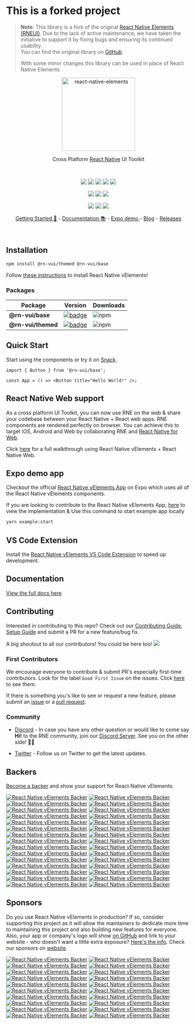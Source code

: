 # This is a forked project

> **Note**: This library is a fork of the original [React Native Elements (RNEUI)](https://reactnativeelements.com/). Due to the lack of active maintenance, we have taken the initiative to support it by fixing bugs and ensuring its continued usability.  
> You can find the original library on [GitHub](https://github.com/react-native-elements/react-native-elements).
>
> With some minor changes this library can be used in place of React Native Elements

<p align="center">
  <a href="https://thevikalpui.netlify.app/">
    <img alt="react-native-elements" src="https://user-images.githubusercontent.com/5962998/65694309-a825f000-e043-11e9-8382-db0dba0851e3.png" width="200">
  </a>
</p>

<div align="center">

Cross Platform <a href="https://reactnative.dev">React Native</a> UI Toolkit

</div>

<br/>

<p align="center">
  <a href="https://opensource.org/licenses/MIT"><img src="https://img.shields.io/badge/license-MIT-blue.svg?style=flat-square&color=0089E3"></a>
  <a href="https://github.com/react-native-elements/react-native-elements"><img src="https://img.shields.io/github/stars/react-native-elements/react-native-elements?label=stars&logo&style=flat-square&color=0089E3"></a>
  <a href="https://github.com/react-native-elements/react-native-elements/actions/workflows/bleeding-edge-dist.yml"><img src="https://img.shields.io/github/actions/workflow/status/react-native-elements/react-native-elements/bleeding-edge-dist.yml?branch=next&style=flat-square"></a>
  <a href="https://github.com/prettier/prettier"><img src="https://img.shields.io/badge/styled_with-prettier-F7B93E.svg?style=flat-square"></a>
  <a href="https://codecov.io/gh/react-native-elements/react-native-elements"><img src="https://img.shields.io/codecov/c/gh/react-native-elements/react-native-elements?color=F01F7A&style=flat-square"></a>
</p>

<div align="center">
  <a href="https://twitter.com/rn_elements"><img src="https://img.shields.io/twitter/follow/rn_elements?style=flat-square&label=Twitter&logo=TWITTER&color=0089E3"></a>
  <a href="https://github.com/react-native-elements/react-native-elements/discussions"><img src="https://img.shields.io/github/discussions/react-native-elements/react-native-elements?label=Discussions&logo=github&style=flat-square"></a>
  <a href="https://discord.com/invite/e9RBHjkKHa"><img src="https://img.shields.io/badge/Join-Discord-5865F2?style=flat-square&logo=discord&logoColor=FFFFFF"></a>

</div>

<p align="center">
  <a href="#backers"><img src="https://opencollective.com/react-native-elements/backers/badge.svg?style=flat-square&color=0089E3"></a>
  <a href="#sponsors"><img src="https://opencollective.com/react-native-elements/sponsors/badge.svg?style=flat-square&color=0089E3&logo=opencollective"></a>
  <a href="https://github.com/sponsors/react-native-elements"><img src="https://img.shields.io/github/sponsors/react-native-elements?label=Sponsor&logo=githubsponsors&style=flat-square"></a>
</p>

<div align="center">

<a href="https://thevikalpui.netlify.app">Getting Started 🚀</a> - <a href="https://thevikalpui.netlify.app/docs">Documentation 📚</a> - <a href="https://expo.dev/@rn-vui/react-native-elements">Expo demo </a> - <a href="https://thevikalpui.netlify.app/blog">Blog</a> - <a href="https://github.com/react-native-elements/react-native-elements/releases">Releases</a>

</div>

<br />

<!-- ![React Native vElements UI Toolkit](https://user-images.githubusercontent.com/55053424/161605524-61a88c0f-0eb6-4016-a124-aeac8c81df53.png) -->

## Installation

```bash
npm install @rn-vui/themed @rn-vui/base
```

Follow
[these instructions](https://thevikalpui.netlify.app/docs/installation)
to install React Native vElements!

### Packages

| Package            | Version                                                                                                                            | Downloads                                                                     |
| ------------------ | ---------------------------------------------------------------------------------------------------------------------------------- | ----------------------------------------------------------------------------- |
| **@rn-vui/base**   | [![badge](https://img.shields.io/npm/v/@rn-vui/base.svg?style=flat-square-square)](https://www.npmjs.com/package/@rn-vui/base)     | ![npm](https://img.shields.io/npm/dm/@rn-vui/base?style=flat-square-square)   |
| **@rn-vui/themed** | [![badge](https://img.shields.io/npm/v/@rn-vui/themed.svg?style=flat-square-square)](https://www.npmjs.com/package/@rn-vui/themed) | ![npm](https://img.shields.io/npm/dm/@rn-vui/themed?style=flat-square-square) |

## Quick Start

Start using the components or try it on
[Snack](https://snack.expo.dev/@arpitbhalla/react-native-elements).

```tsx
import { Button } from '@rn-vui/base';

const App = () => <Button title="Hello World!" />;
```

## React Native Web support

As a cross platform UI Toolkit, you can now use RNE on the web & share your codebase between your React Native + React web apps. RNE components are rendered perfectly on browser. You can achieve this to target iOS, Android and Web by collaborating RNE and [React Native for Web](https://github.com/necolas/react-native-web).

Click [here](https://thevikalpui.netlify.app/blog/2018/12/13/react-native-web) for a full walkthrough using React Native vElements + React Native Web.

## Expo demo app

Checkout the official
[React Native vElements App](https://expo.dev/@rn-vui/react-native-elements)
on Expo which uses all of the React Native vElements components.

If you are looking to contribute to the React Native vElements App,
[here](https://github.com/react-native-elements/react-native-elements/tree/next/example) to
view the implementation & Use this command to start example app locally

```bash
yarn example:start
```

## VS Code Extension

Install the [React Native vElements VS Code Extension](https://marketplace.visualstudio.com/items?itemName=rne.snippets) to speed up development.

## Documentation

[View the full docs here](https://thevikalpui.netlify.app/docs)

## Contributing

Interested in contributing to this repo? Check out our
[Contributing Guide](https://thevikalpui.netlify.app/docs/contributing), [Setup Guide](https://thevikalpui.netlify.app/docs/contributing#setup)
and submit a PR for a new feature/bug fix.

A big shoutout to all our contributors! You could be here too!
<a href="https://github.com/react-native-elements/react-native-elements/graphs/contributors">
<img src="https://contrib.rocks/image?repo=react-native-elements/react-native-elements" />
</a>

### First Contributors

We encourage everyone to contribute & submit PR's especially first-time
contributors. Look for the label `Good First Issue` on the issues. Click
[here](https://github.com/react-native-elements/react-native-elements/labels/Good%20First%20Issue)
to see them.

If there is something you's like to see or request a new feature, please submit
an
[issue](https://github.com/react-native-elements/react-native-elements/issues/new)
or a
[pull request](https://github.com/react-native-elements/react-native-elements/pulls).

### Community

- [Discord](https://discord.com/invite/e9RBHjkKHa) - In case you have any other question or would like to come say **Hi!** to the RNE community, join our [Discord Server](https://discord.com/invite/e9RBHjkKHa). See you on the other side! 👋😃

- [Twitter](https://twitter.com/rn_elements) - Follow us on Twitter to get the latest updates.

## Backers

[Become a backer](https://opencollective.com/react-native-elements#backer) and show your support for React Native vElements.

[![React Native vElements Backer](https://opencollective.com/react-native-elements/backer/0/avatar)](https://opencollective.com/react-native-elements/backer/0/website)
[![React Native vElements Backer](https://opencollective.com/react-native-elements/backer/1/avatar)](https://opencollective.com/react-native-elements/backer/1/website)
[![React Native vElements Backer](https://opencollective.com/react-native-elements/backer/2/avatar)](https://opencollective.com/react-native-elements/backer/2/website)
[![React Native vElements Backer](https://opencollective.com/react-native-elements/backer/3/avatar)](https://opencollective.com/react-native-elements/backer/3/website)
[![React Native vElements Backer](https://opencollective.com/react-native-elements/backer/4/avatar)](https://opencollective.com/react-native-elements/backer/4/website)
[![React Native vElements Backer](https://opencollective.com/react-native-elements/backer/5/avatar)](https://opencollective.com/react-native-elements/backer/5/website)
[![React Native vElements Backer](https://opencollective.com/react-native-elements/backer/6/avatar)](https://opencollective.com/react-native-elements/backer/6/website)
[![React Native vElements Backer](https://opencollective.com/react-native-elements/backer/7/avatar)](https://opencollective.com/react-native-elements/backer/7/website)
[![React Native vElements Backer](https://opencollective.com/react-native-elements/backer/8/avatar)](https://opencollective.com/react-native-elements/backer/8/website)
[![React Native vElements Backer](https://opencollective.com/react-native-elements/backer/9/avatar)](https://opencollective.com/react-native-elements/backer/9/website)
[![React Native vElements Backer](https://opencollective.com/react-native-elements/backer/10/avatar)](https://opencollective.com/react-native-elements/backer/10/website)
[![React Native vElements Backer](https://opencollective.com/react-native-elements/backer/11/avatar)](https://opencollective.com/react-native-elements/backer/11/website)
[![React Native vElements Backer](https://opencollective.com/react-native-elements/backer/12/avatar)](https://opencollective.com/react-native-elements/backer/12/website)
[![React Native vElements Backer](https://opencollective.com/react-native-elements/backer/13/avatar)](https://opencollective.com/react-native-elements/backer/13/website)
[![React Native vElements Backer](https://opencollective.com/react-native-elements/backer/14/avatar)](https://opencollective.com/react-native-elements/backer/14/website)
[![React Native vElements Backer](https://opencollective.com/react-native-elements/backer/15/avatar)](https://opencollective.com/react-native-elements/backer/15/website)
[![React Native vElements Backer](https://opencollective.com/react-native-elements/backer/16/avatar)](https://opencollective.com/react-native-elements/backer/16/website)
[![React Native vElements Backer](https://opencollective.com/react-native-elements/backer/17/avatar)](https://opencollective.com/react-native-elements/backer/17/website)
[![React Native vElements Backer](https://opencollective.com/react-native-elements/backer/18/avatar)](https://opencollective.com/react-native-elements/backer/18/website)
[![React Native vElements Backer](https://opencollective.com/react-native-elements/backer/19/avatar)](https://opencollective.com/react-native-elements/backer/19/website)
[![React Native vElements Backer](https://opencollective.com/react-native-elements/backer/20/avatar)](https://opencollective.com/react-native-elements/backer/20/website)
[![React Native vElements Backer](https://opencollective.com/react-native-elements/backer/21/avatar)](https://opencollective.com/react-native-elements/backer/21/website)
[![React Native vElements Backer](https://opencollective.com/react-native-elements/backer/22/avatar)](https://opencollective.com/react-native-elements/backer/22/website)
[![React Native vElements Backer](https://opencollective.com/react-native-elements/backer/23/avatar)](https://opencollective.com/react-native-elements/backer/23/website)
[![React Native vElements Backer](https://opencollective.com/react-native-elements/backer/24/avatar)](https://opencollective.com/react-native-elements/backer/24/website)
[![React Native vElements Backer](https://opencollective.com/react-native-elements/backer/25/avatar)](https://opencollective.com/react-native-elements/backer/25/website)
[![React Native vElements Backer](https://opencollective.com/react-native-elements/backer/26/avatar)](https://opencollective.com/react-native-elements/backer/26/website)
[![React Native vElements Backer](https://opencollective.com/react-native-elements/backer/27/avatar)](https://opencollective.com/react-native-elements/backer/27/website)
[![React Native vElements Backer](https://opencollective.com/react-native-elements/backer/28/avatar)](https://opencollective.com/react-native-elements/backer/28/website)
[![React Native vElements Backer](https://opencollective.com/react-native-elements/backer/29/avatar)](https://opencollective.com/react-native-elements/backer/29/website)

## Sponsors

Do you use React Native vElements in production? If so, consider supporting this project as it will allow the maintainers to dedicate more time to maintaining this project and also building new features for everyone. Also, your app or company's logo will show [on GitHub](https://github.com/react-native-elements/react-native-elements#sponsors) and link to your website - who doesn't want a little extra exposure? [Here's the info](https://opencollective.com/react-native-elements#sponsor). Check our sponsors on [website](https://thevikalpui.netlify.app/sponsor).

[![React Native vElements Backer](https://opencollective.com/react-native-elements/sponsor/0/avatar)](https://opencollective.com/react-native-elements/sponsor/0/website)
[![React Native vElements Backer](https://opencollective.com/react-native-elements/sponsor/1/avatar)](https://opencollective.com/react-native-elements/sponsor/1/website)
[![React Native vElements Backer](https://opencollective.com/react-native-elements/sponsor/2/avatar)](https://opencollective.com/react-native-elements/sponsor/2/website)
[![React Native vElements Backer](https://opencollective.com/react-native-elements/sponsor/3/avatar)](https://opencollective.com/react-native-elements/sponsor/3/website)
[![React Native vElements Backer](https://opencollective.com/react-native-elements/sponsor/4/avatar)](https://opencollective.com/react-native-elements/sponsor/4/website)
[![React Native vElements Backer](https://opencollective.com/react-native-elements/sponsor/5/avatar)](https://opencollective.com/react-native-elements/sponsor/5/website)
[![React Native vElements Backer](https://opencollective.com/react-native-elements/sponsor/6/avatar)](https://opencollective.com/react-native-elements/sponsor/6/website)
[![React Native vElements Backer](https://opencollective.com/react-native-elements/sponsor/7/avatar)](https://opencollective.com/react-native-elements/sponsor/7/website)
[![React Native vElements Backer](https://opencollective.com/react-native-elements/sponsor/8/avatar)](https://opencollective.com/react-native-elements/sponsor/8/website)
[![React Native vElements Backer](https://opencollective.com/react-native-elements/sponsor/9/avatar)](https://opencollective.com/react-native-elements/sponsor/9/website)
[![React Native vElements Backer](https://opencollective.com/react-native-elements/sponsor/10/avatar)](https://opencollective.com/react-native-elements/sponsor/10/website)
[![React Native vElements Backer](https://opencollective.com/react-native-elements/sponsor/11/avatar)](https://opencollective.com/react-native-elements/sponsor/11/website)
[![React Native vElements Backer](https://opencollective.com/react-native-elements/sponsor/12/avatar)](https://opencollective.com/react-native-elements/sponsor/12/website)
[![React Native vElements Backer](https://opencollective.com/react-native-elements/sponsor/13/avatar)](https://opencollective.com/react-native-elements/sponsor/13/website)
[![React Native vElements Backer](https://opencollective.com/react-native-elements/sponsor/14/avatar)](https://opencollective.com/react-native-elements/sponsor/14/website)
[![React Native vElements Backer](https://opencollective.com/react-native-elements/sponsor/15/avatar)](https://opencollective.com/react-native-elements/sponsor/15/website)
[![React Native vElements Backer](https://opencollective.com/react-native-elements/sponsor/16/avatar)](https://opencollective.com/react-native-elements/sponsor/16/website)
[![React Native vElements Backer](https://opencollective.com/react-native-elements/sponsor/17/avatar)](https://opencollective.com/react-native-elements/sponsor/17/website)
[![React Native vElements Backer](https://opencollective.com/react-native-elements/sponsor/18/avatar)](https://opencollective.com/react-native-elements/sponsor/18/website)
[![React Native vElements Backer](https://opencollective.com/react-native-elements/sponsor/19/avatar)](https://opencollective.com/react-native-elements/sponsor/19/website)
